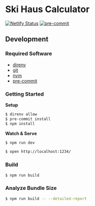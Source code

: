 # Ski Haus Calculator

[![Netlify Status](https://api.netlify.com/api/v1/badges/6effc2a6-a64a-4fc8-a41c-b11e96239476/deploy-status)](https://app.netlify.com/sites/ski-haus-calculator/deploys)
[![pre-commit](https://github.com/jteppinette/ski-haus-calculator/actions/workflows/pre-commit.yml/badge.svg?branch=main)](https://github.com/jteppinette/ski-haus-calculator/actions/workflows/pre-commit.yml)

## Development

### Required Software

- [direnv](https://direnv.net)
- [git](https://git-scm.com/)
- [nvm](https://formulae.brew.sh/formula/nvm#default)
- [pre-commit](https://pre-commit.com/#install)

### Getting Started

**Setup**

```sh
$ direnv allow
$ pre-commit install
$ npm install
```

**Watch & Serve**

```sh
$ npm run dev
```

```sh
$ open http://localhost:1234/
```

### Build

```sh
$ npm run build
```

### Analyze Bundle Size

```sh
$ npm run build -- --detailed-report
```
